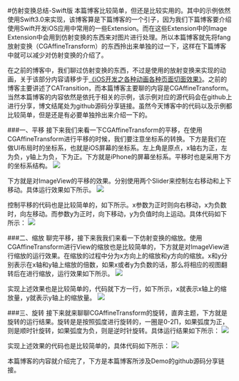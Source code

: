 #仿射变换总结-Swift版
本篇博客比较简单，但还是比较实用的。其中的示例依然使用Swift3.0来实现，该博客算是下篇博客的一个引子，因为我们下篇博客要介绍使用Swift开发iOS应用中常用的一些Extension。而在这些Extension中的Image Extension中会用到仿射变换的东西来对图片进行处理。所以本篇博客就先将fang放射变换（CGAffineTransform）的东西拎出来单独的过一下，这样在下篇博客中就可以减少对仿射变换的介绍了。

在之前的博客中，我们聊过仿射变换的东西，不过是使用的放射变换来实现的动画，关于该部分内容请移步于[《iOS开发之各种动画各种页面切面效果》](http://www.cnblogs.com/ludashi/p/4160208.html)。之前的博客主要讲述了CATransition，而本篇博客主要聊的内容是CGAffineTransform。当然本篇博客的内容依然是依托于相关的示例，该示例对应的源代码会在github上进行分享，博文结尾处为github源码分享链接。虽然今天博客中的代码以及示例都比较简单，但是还是有必要单独拎出来介绍一下的。

###一、平移
接下来我们来看一下CGAffineTransform的平移，在使用CGAffineTransform进行平移的时候，我们要注意坐标系的转换。下方是我们在做UI布局时的坐标系，也就是iOS屏幕的坐标系。左上角是原点，x轴右为正，左为负，y轴上为负，下为正。下方就是iPhone的屏幕坐标系。平移时也是采用下方的坐标系结构。
![](http://images2015.cnblogs.com/blog/545446/201702/545446-20170209102247197-1807918027.png)

下方就是对ImageView的平移的效果。分别使用两个Slider来控制左右移动和上下移动。具体运行效果如下所示。
![](http://images2015.cnblogs.com/blog/545446/201702/545446-20170209103348776-1339597598.gif)

控制平移的代码也是比较简单的，如下所示。x参数为正时则向右移动，x为负数时，向左移动。而参数y为正时，向下移动，y为负值时向上运动。具体代码如下所示：
![](http://images2015.cnblogs.com/blog/545446/201702/545446-20170209104004119-1068245650.png)


###二、缩放
聊完平移，接下来我我们来看一下仿射变换的缩放。使用CGAffineTransform进行View的缩放也是比较简单的，下方就是对ImageView进行缩放的运行效果。在缩放的过程中分为x方向上的缩放和y方向的缩放。x和y分别表示在x轴和y轴上缩放的倍数，如果x或者y为负数的话，那么将相应的视图翻转后在进行缩放，运行效果如下所示。
![](http://images2015.cnblogs.com/blog/545446/201702/545446-20170209105326666-900845186.gif)

实现上述效果也是比较简单的，代码就下方一行，如下所示，x就表示x轴上的缩放量，y就表示y轴上的缩放量。
![](http://images2015.cnblogs.com/blog/545446/201702/545446-20170209105528979-1921843562.png)

###三、旋转
接下来就来聊聊CGAffineTransform的旋转，直奔主题，下方就是旋转的运行结果。旋转是是按照弧度进行旋转的，一圈是0-2∏，如果弧度为正，则是顺时针旋转，如果弧度为负，则是逆时针旋转。具体运行结果如下所示：
![](http://images2015.cnblogs.com/blog/545446/201702/545446-20170209111138635-2030447040.gif)

实现上述效果的代码也是比较简单的，具体代码如下所示：
![](http://images2015.cnblogs.com/blog/545446/201702/545446-20170209111441979-1767961031.png)

本篇博客的内容就介绍完了，下方是本篇博客所涉及Demo的github源码分享链接。
